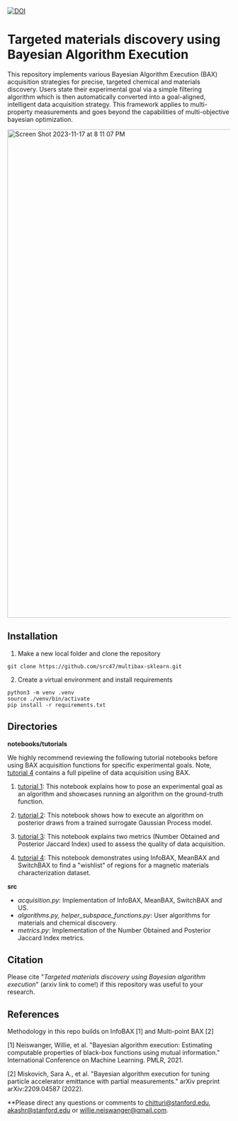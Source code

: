 [![DOI](https://zenodo.org/badge/DOI/10.5281/zenodo.10233974.svg)](https://doi.org/10.5281/zenodo.10233974)

# Targeted materials discovery using Bayesian Algorithm Execution

This repository implements various Bayesian Algorithm Execution (BAX) acquisition strategies for precise, targeted chemical and materials discovery. Users state their experimental goal via a simple filtering algorithm which is then automatically converted into a goal-aligned, intelligent data acquisition strategy. This framework applies to multi-property measurements and goes beyond the capabilities of multi-objective bayesian optimization.

<img width="1103" alt="Screen Shot 2023-11-17 at 8 11 07 PM" src="https://github.com/src47/sklearn-bax/assets/39596225/beeb53e1-bbe6-47c8-89a4-fefb510143a9">

## Installation

1) Make a new local folder and clone the repository

```
git clone https://github.com/src47/multibax-sklearn.git
```

2) Create a virtual environment and install requirements

```
python3 -m venv .venv
source ./venv/bin/activate
pip install -r requirements.txt
```

## Directories

**notebooks/tutorials** 

We highly recommend reviewing the following tutorial notebooks before using BAX acquisition functions for specific experimental goals. Note, [tutorial 4](notebooks/tutorials/tutorial_4_data_acquisition_using_BAX.ipynb) contains a full pipeline of data acquisition using BAX. 

1) [tutorial 1](notebooks/tutorials/tutorial_1_expressing_a_goal_as_an_algorithm.ipynb): This notebook explains how to pose an experimental goal as an algorithm and showcases running an algorithm on the ground-truth function.

2) [tutorial 2](notebooks/tutorials/tutorial_2_algorithm_execution_surrogate_model.ipynb): This notebook shows how to execute an algorithm on posterior draws from a trained surrogate Gaussian Process model. 

3) [tutorial 3](notebooks/tutorials/tutorial_3_defining_metrics.ipynb): This notebook explains two metrics (Number Obtained and Posterior Jaccard Index) used to assess the quality of data acquisition. 

4) [tutorial 4](notebooks/tutorials/tutorial_4_data_acquisition_using_BAX.ipynb): This notebook demonstrates using InfoBAX, MeanBAX and SwitchBAX to find a "wishlist" of regions for a magnetic materials characterization dataset. 


**src** 

- *acquisition.py*: Implementation of InfoBAX, MeanBAX, SwitchBAX and US. 
- *algorithms.py, helper_subspace_functions.py*: User algorithms for materials and chemical discovery. 
- *metrics.py*: Implementation of the Number Obtained and Posterior Jaccard Index metrics. 

## Citation

Please cite "_Targeted materials discovery using Bayesian algorithm execution_" (arxiv link to come!) if this repository was useful to your research.

## References

Methodology in this repo builds on InfoBAX [1] and Multi-point BAX [2]

[1] Neiswanger, Willie, et al. "Bayesian algorithm execution: Estimating computable properties of black-box functions using mutual information." International Conference on Machine Learning. PMLR, 2021.

[2] Miskovich, Sara A., et al. "Bayesian algorithm execution for tuning particle accelerator emittance with partial measurements." arXiv preprint arXiv:2209.04587 (2022).

**Please direct any questions or comments to chitturi@stanford.edu, akashr@stanford.edu or willie.neiswanger@gmail.com. 
